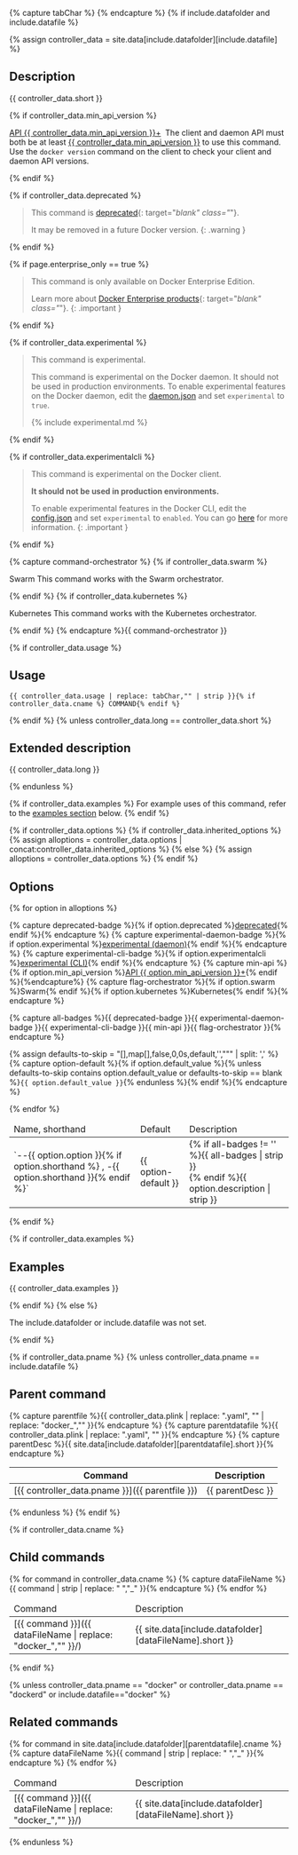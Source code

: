 {% capture tabChar %}	{% endcapture %}<!-- Make sure atom is using hard tabs -->
{% if include.datafolder and include.datafile %}

{% assign controller_data = site.data[include.datafolder][include.datafile] %}

## Description

{{ controller_data.short }}

{% if controller_data.min_api_version %}

<a href="/engine/api/v{{ controller_data.min_api_version }}/" target="_blank" class="_"><span class="badge badge-info" data-toggle="tooltip" data-placement="right" title="Open the {{ controller_data.min_api_version }} API reference (in a new window)">API {{ controller_data.min_api_version }}+</span></a>&nbsp;
The client and daemon API must both be at least
<a href="/engine/api/v{{ controller_data.min_api_version }}/" target="_blank" class="_">{{ controller_data.min_api_version }}</a>
to use this command. Use the `docker version` command on the client to check
your client and daemon API versions.

{% endif %}

{% if controller_data.deprecated %}

> This command is [deprecated](/engine/deprecated.md){: target="_blank" class="_"}.
>
> It may be removed in a future Docker version.
{: .warning }

{% endif %}

{% if page.enterprise_only == true %}

> This command is only available on Docker Enterprise Edition.
>
> Learn more about [Docker Enterprise products](/ee/supported-platforms/){: target="_blank" class="_"}.
{: .important }

{% endif %}

{% if controller_data.experimental %}

> This command is experimental.
>
> This command is experimental on the Docker daemon. It should not be used in
> production environments.
> To enable experimental features on the Docker daemon, edit the
> [daemon.json](/engine/reference/commandline/dockerd.md#daemon-configuration-file)
> and set `experimental` to `true`.
>
> {% include experimental.md %}

{% endif %}

{% if controller_data.experimentalcli %}

> This command is experimental on the Docker client.
>
> **It should not be used in production environments.**
>
> To enable experimental features in the Docker CLI, edit the
> [config.json](/engine/reference/commandline/cli.md#configuration-files)
> and set `experimental` to `enabled`. You can go [here](https://docs.docker.com/engine/reference/commandline/cli/#experimental-features)
> for more information.
{: .important }

{% endif %}

{% capture command-orchestrator %}
{% if controller_data.swarm %}

<span class="badge badge-info" data-toggle="tooltip" data-placement="right" title="This command works with the Swarm orchestrator.">Swarm</span> This command works with the Swarm orchestrator.

{% endif %}
{% if controller_data.kubernetes %}

<span class="badge badge-info" data-toggle="tooltip" data-placement="right" title="This command works with the Kubernetes orchestrator.">Kubernetes</span> This command works with the Kubernetes orchestrator.

{% endif %}
{% endcapture %}{{ command-orchestrator }}


{% if controller_data.usage %}

## Usage

```none
{{ controller_data.usage | replace: tabChar,"" | strip }}{% if controller_data.cname %} COMMAND{% endif %}
```

{% endif %}
{% unless controller_data.long == controller_data.short %}

## Extended description

{{ controller_data.long }}

{% endunless %}

{% if controller_data.examples %}
For example uses of this command, refer to the [examples section](#examples) below.
{% endif %}

{% if controller_data.options %}
  {% if controller_data.inherited_options %}
    {% assign alloptions = controller_data.options | concat:controller_data.inherited_options %}
  {% else %}
    {% assign alloptions = controller_data.options %}
  {% endif %}
## Options

<table>
<thead>
  <tr>
    <td>Name, shorthand</td>
    <td>Default</td>
    <td>Description</td>
  </tr>
</thead>
<tbody>
{% for option in alloptions %}

  {% capture deprecated-badge %}{% if option.deprecated %}<a href="/engine/deprecated.md" target="_blank" class="_"><span class="badge badge-danger" data-toggle="tooltip" title="Read the deprecation reference (in a new window).">deprecated</span></a>{% endif %}{% endcapture %}
  {% capture experimental-daemon-badge %}{% if option.experimental %}<a href="/engine/reference/commandline/dockerd.md#daemon-configuration-file" target="_blank" class="_"><span class="badge badge-warning" data-toggle="tooltip" title="Read about experimental daemon options (in a new window).">experimental (daemon)</span></a>{% endif %}{% endcapture %}
  {% capture experimental-cli-badge %}{% if option.experimentalcli %}<a href="/engine/reference/commandline/cli.md#configuration-files" target="_blank" class="_"><span class="badge badge-warning"  data-toggle="tooltip" title="Read about experimental CLI options (in a new window).">experimental (CLI)</span></a>{% endif %}{% endcapture %}
  {% capture min-api %}{% if option.min_api_version %}<a href="/engine/api/v{{ option.min_api_version }}/" target="_blank" class="_"><span class="badge badge-info" data-toggle="tooltip" ttitle="Open the {{ controller_data.min_api_version }} API reference (in a new window)">API {{ option.min_api_version }}+</span></a>{% endif %}{%endcapture%}
  {% capture flag-orchestrator %}{% if option.swarm %}<span class="badge badge-info" data-toggle="tooltip" title="This option works for the Swarm orchestrator.">Swarm</span>{% endif %}{% if option.kubernetes %}<span class="badge badge-info" data-toggle="tooltip" title="This option works for the Kubernetes orchestrator.">Kubernetes</span>{% endif %}{% endcapture %}

  {% capture all-badges %}{{ deprecated-badge }}{{ experimental-daemon-badge }}{{ experimental-cli-badge }}{{ min-api }}{{ flag-orchestrator }}{% endcapture %}

  {% assign defaults-to-skip = "[],map[],false,0,0s,default,'',\"\"" | split: ',' %}
  {% capture option-default %}{% if option.default_value %}{% unless defaults-to-skip contains option.default_value or defaults-to-skip == blank %}`{{ option.default_value }}`{% endunless %}{% endif %}{% endcapture %}
  <tr>
    <td markdown="span">`--{{ option.option }}{% if option.shorthand %} , -{{ option.shorthand }}{% endif %}`</td>
    <td markdown="span">{{ option-default }}</td>
    <td markdown="span">{% if all-badges != '' %}{{ all-badges | strip }}<br />{% endif %}{{ option.description | strip }}</td>
  </tr>

{% endfor %} <!-- end for option -->
</tbody>
</table>

{% endif %} <!-- end if options -->

{% if controller_data.examples %}

## Examples

{{ controller_data.examples }}

{% endif %}
{% else %}

The include.datafolder or include.datafile was not set.

{% endif %}

{% if controller_data.pname %}
{% unless controller_data.pname == include.datafile %}

## Parent command

{% capture parentfile %}{{ controller_data.plink | replace: ".yaml", "" | replace: "docker_","" }}{% endcapture %}
{% capture parentdatafile %}{{ controller_data.plink | replace: ".yaml", "" }}{% endcapture %}
{% capture parentDesc %}{{ site.data[include.datafolder][parentdatafile].short }}{% endcapture %}

| Command | Description |
| ------- | ----------- |
| [{{ controller_data.pname }}]({{ parentfile }}) | {{ parentDesc }}|

{% endunless %}
{% endif %}

{% if controller_data.cname %}

## Child commands

<table>
<thead>
  <tr>
    <td>Command</td>
    <td>Description</td>
  </tr>
</thead>
<tbody>
{% for command in controller_data.cname %}
  {% capture dataFileName %}{{ command | strip | replace: " ","_" }}{% endcapture %}
  <tr>
    <td markdown="span">[{{ command }}]({{ dataFileName | replace: "docker_","" }}/)</td>
    <td markdown="span">{{ site.data[include.datafolder][dataFileName].short }}</td>
  </tr>
{% endfor %}
</tbody>
</table>
{% endif %}

{% unless controller_data.pname == "docker" or controller_data.pname == "dockerd" or include.datafile=="docker" %}

## Related commands

<table>
<thead>
  <tr>
    <td>Command</td>
    <td>Description</td>
  </tr>
</thead>
<tbody>
{% for command in site.data[include.datafolder][parentdatafile].cname %}
  {% capture dataFileName %}{{ command | strip | replace: " ","_" }}{% endcapture %}
  <tr>
    <td markdown="span">[{{ command }}]({{ dataFileName | replace: "docker_","" }}/)</td>
    <td markdown="span">{{ site.data[include.datafolder][dataFileName].short }}</td>
  </tr>
{% endfor %}
</tbody>
</table>

{% endunless %}
